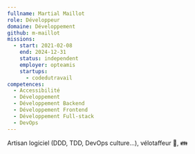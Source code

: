```yaml
---
fullname: Martial Maillot
role: Développeur
domaine: Développement
github: m-maillot
missions:
  - start: 2021-02-08
    end: 2024-12-31
    status: independent
    employer: opteamis
    startups:
      - codedutravail
competences:
  - Accessibilité
  - Développement
  - Développement Backend
  - Développement Frontend
  - Développement Full-stack
  - DevOps
---
```

Artisan logiciel (DDD, TDD, DevOps culture...), vélotaffeur 🚴, 👪